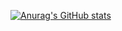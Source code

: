 [![Anurag's GitHub stats](https://github-readme-stats.vercel.app/api?username=bohdankubytskiy&show_icons=true&theme=dracula)](https://github.com/anuraghazra/github-readme-stats)
